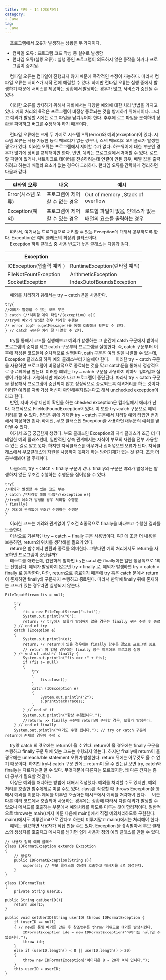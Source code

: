 ```yaml
---
title: 자바 - 14 (예외처리)
category:
- Java
tag:
- Java
---
```


&nbsp;&nbsp;&nbsp;&nbsp;프로그램에서 오류가 발생하는 상황은 두 가지이다.

 - 컴파일 오류 : 프로그램 코드 작성 중 실수로 발생함
 - 런타임 오류(실행 오류) : 실행 중인 프로그램이 의도하지 않은 동작을 하거나 프로그램이 중지됨.

&nbsp;&nbsp;&nbsp;&nbsp;컴파일 오류는 컴파일이 진행되지 않기 때문에 즉각적인 수정이 가능하다. 따라서 컴파일 오류는 서비스가 시작 전에 해결할 수 있다. 하지만 런타임 오류는 실행 중에서 발생하기 때문에 서비스를 제공하는 상황에서 발생하는 경우가 많고, 서비스가 중단될 수 있다.    

&nbsp;&nbsp;&nbsp;&nbsp;이러한 오류를 방지하기 위해서 자바에서는 다양한 예외에 대한 처리 방법을 가지고 있다. 예외 처리의 목적은 프로그램이 비정상 종료되는 것을 방지하기 위해서이다. 그리고 예외가 발생할 시에는 로그 파일을 남겨두어야 한다. 추후에 로그 파일을 분석하여 상황을 파악하고 버그를 수정해야 하기 때문이다.

&nbsp;&nbsp;&nbsp;&nbsp;런타임 오류에는 크게 두 가지로 시스템 오류(error)와 예외(exception)이 있다. 시스템 오류는 사용 가능한 동적 메모리가 없는 경우나, 스택 메모리의 오버플로가 발생한 경우가 있다. 이러한 오류는 프로그램에서 제어할 수가 없다. 하드웨어에 대한 부분인 경우가 많기에 장비를 교체해야만 한다. 
반면, 예외는 프로그램에서 제어할 수 있다. 로드할 파일이 없거나, 네트워크로 데이터를 전송하려는데 연결이 안된 경우, 배열 값을 출력하려고 하는데 배열의 요소가 없는 경우아 그러하다.
런타임 오류를 간략하게 정리하면 다음과 같다.



| 런타임 오류  | 내용 |예시 |
| -------- | -------- | -------- |
| Error(시스템 오류) | 프로그램이 제어할 수 없는 경우 |  Out of memory , Stack of overflow|  
|Exception(예외) |프로그램이 제어할 수 있는 경우 | 로드할 파일이 없음, 인덱스가 없는 배열의 요소를 출력하는 경우|

&nbsp;&nbsp;&nbsp;&nbsp;따라서, 여기서는 프로그램으로 처리할 수 있는 Exception에 대해서 공부하도록 한다.  Exception은 예외 클래스의 최상위 클래스이다.  
&nbsp;&nbsp;&nbsp;&nbsp;Exception 하위 클래스 중 사용 빈도가 높은 클래스는 다음과 같다.

| Exception |   |
|-----------|---|
|   IOException(입출력 예외 )        |   RuntimeException(런타임 예외) |
|   FileNotFountException  | ArithmeticException  |
|  SocketException  |  IndexOutofBoundsException  |

&nbsp;&nbsp;&nbsp;&nbsp;예외를 처리하기 위해서는 try ~ catch 문을 사용한다.

	try{
	//예외가 발생할 수 있는 코드 부분
	} catch (/*처리할 예외 타입*/(exception) e){
	//try에 예외가 발생할 경우 처리할 수행문
	// error log는 e.getMessage()를 통해 호출해서 확인할 수 있다.
	} // catch 구문은 여러 절 나열할 수 있다.

&nbsp;&nbsp;&nbsp;&nbsp;try를 통해서 코드를 실행해보고 예외가 발생하는 그 순간에 catch 구문에서 받아서 프로그램의 중지를 막고 catch 구문부터 프로그램을 실행한다. 즉, catch 구문부터 이후에 작성된 코드들이 순차적으로 실행된다. cath 구문은 여러 절을 나열할 수 있는데, Exception 클래스의 하위 예외 클래스부터 기술해야 한다. 
&nbsp;&nbsp;&nbsp;&nbsp;이러한 try ~ catch 구문을 사용하면 프로그램이 비정상적으로 종료되는 것을 막고 catch문을 통해서 정상적으로 종료되게끔 만든다. 이러한 예외는 try ~ catch 구문을 사용하지 않아도 컴파일과 실행이 가능하다. 가능하지만 에러가 나고 프로그램이 중단된다. 따라서 try ~ catch 구문을 활용해서 프로그램이 중단되지 않고 정상적으로 종료되도록 예외처리를 하는 것이다. 이러한 예외를 자바 가상 머신이 확인해주지 않는다고 해서 unchecked exception이라고 한다.   
&nbsp;&nbsp;&nbsp;&nbsp;반면, 자바 가상 머신이 확인을 하는 checked exception은 컴파일에서 에러가 난다. 대표적으로 FileNotFoundException이 있다. 이 또한 try~catch 구문으로 예외 처리를 할 수 있다. 문법은 위에 기재한 try ~ catch 구문에서 처리할 예외 타입만 변경해서 작성하면 된다. 하지만, 부모 클래스인 Exception을 사용하면 대부분의 예외를 받아낼 수 있다.    
&nbsp;&nbsp;&nbsp;&nbsp;여기서 조금 궁금한게 생겼다. 부모 클래스인 Exception의 자식 클래스가 조금 더 디테일한 예외 클래스인데, 일반적인 상속 관계에서는 자식이 부모의 자원을 전부 사용할 수 있는 걸로 알고 있다. 하지만 자식클래스를 아무거나 집어넣으면 오류가 난다. 자식클래스에서 부모클래스의 자원을 사용하지 못하게 하는 방어기재가 있는 것 같다. 조금 더 공부해봐야 할 주제이다.  

&nbsp;&nbsp;&nbsp;&nbsp;다음으로, try ~ catch ~ finally 구문이 있다. finally의 구문은 예외가 발생하든 발생하지 않든 무조건 수행하는 수행문을 집어넣을 수 있다.

	try{
	//예외가 발생할 수 있는 코드 부분
	} catch /*처리할 예외 타입*/(exception e){
	//try에 예외가 발생할 경우 처리할 수행문
	} finally{
	// 예외에 관계없이 무조건 수행하는 수행문
	}
	
&nbsp;&nbsp;&nbsp;&nbsp;이러한 코드는 예외와 관계없이 무조건 최종적으로 finally을 바라보고 수행한 결과를 도출한다.  
&nbsp;&nbsp;&nbsp;&nbsp;이상으로 기본적인 try ~ catch ~ finally 구문 사용법이다. 여기에 조금 더 내용을 보충하면, return의 위치를 생각해볼 필요가 있다.  
&nbsp;&nbsp;&nbsp;&nbsp;return은 함수에서 반환과 종료를 의미한다. 그렇다면 예외 처리에서도 return을 사용하면 프로그램이 중단될까?   
&nbsp;&nbsp;&nbsp;&nbsp;테스트를 해봤는데, 간단하게 말하면 try든 catch든 finally이든 일단 정상적으로 1회는 진행된다. 예외가 발생하지 않으면 try > finally 로, 예외가 발생하면 try > catch > finally 로 동작한다. 다만, return으로 종료되기 때문에 try 혹은 catch 문에서 return이 존재하면 finally의 구문까지 수행하고 종료된다. 따라서 만약에 finally 뒤에 존재하는 코드가 있는 경우라면 실행되지 않는다.   

	FileInputStream fis = null;

		try
		{
			fis = new FileInputStream("a.txt");
			System.out.println("0");
			return; // try에서 오류가 발생하지 않을 경우는 finally 구문 수행 후 종료
		} // end of try
		catch (Exception e)
		{
			System.out.println(e);
			return; // return이 있을 경우에는 finally 함수를 끝으로 프로그램 종료
			// return 이 없을 경우에는 finally 함수 이후에도 프로그램 실행
		} /* end of catch*/ finally {
			System.out.println("fis >>> :" + fis);
			if (fis != null)
			{
				try
				{
					fis.close();
				}
				catch (IOException e)
				{
					System.out.println("2");
					e.printStackTrace();
				}
			} // end of if
			System.out.println("항상 수행됩니다.");
			//return; >> finally 구문에 return이 존재할 경우, 오류가 발생한다.
		} // end of finally
		System.out.println("여기도 수행 됩니다."); // try or catch 구문에 return이 존재할 경우에 수행 x
		
&nbsp;&nbsp;&nbsp;&nbsp;try랑 catch 의 경우에는 return이 올 수 있다. return이 올 경우에는 finally 구문을 수행하고 finally 구문 뒤에 있는 코드는 수행되지 않는다. 하지만 finally에 return이 올 경우에는  unreachable statement 오류가 발생한다. return 뒤에는 아무것도 올 수 없기 때문이다. 하지만 try나 catch 구문 안에는 return이 올 수 있는걸 보면 try, catch와 finally는 다르다는걸 알 수 있다. 무엇때문에 다른지는 모르겠지만. 왜 다른 건지는 좀 더 공부가 필요할 것 같다.  
&nbsp;&nbsp;&nbsp;&nbsp;이상은 예외를 처리하는 방법에 대해서 작성했다. 예외를 처리할 수도 있지만, 예외 처리를 호출한 함수에게로 미룰 수도 있다. class를 작성할 때 throws Exception을 통해서 예외를 미룬다.  예외를 미루면 호출하는 메서드에서 예외를 처리해야 한다. 
&nbsp;&nbsp;&nbsp;&nbsp;이는 다른 여러 코드에서 호출되어 사용하는 경우에는 상황에 따라서 다른 예외가 발생할 수 있으니 메서드를 호출하는 부분에서 예외처리를 하도록 미루는 것이 합리적이다. 일반적으로 throws는 main()까지 미룬 다음에 main()에서 직접 예외처리하도록 구현한다. main()에서도 미루면 init으로 간다고 하는데 미루지말고 main()에서는 처리해야 한다.    
&nbsp;&nbsp;&nbsp;&nbsp;예외는 필요하면 사용자가 직접 만들 수도 있다. Exception 을 상속받아서  부모 클래스의 생성자롤 호출하고 메시지를 남기면 쉽게 사용자 정의 예외 클래스를 만들 수 있다.

	// 사용자 정의 예외 클래스 
	class IDFormatException extends Exception
	{
		// 생성자 
		public IDFormatException(String s){
			super(s); // 부모 클래스의 생성자 호출하고 메시지를 s로 생성한다.
		}
	}
	
	class IDFormatTest
	{
		private String userID;

	public String getUserID(){
		return userID;
	}

	public void setUserID(String userID) throws IDFormatException {
		if (userID == null)
		{ // new를 통해 예외를 만든 후 참조변수를 throw 키워드로 예외를 발생시킨다.
			IDFormatException ide = new IDFormatException("아이디는 null일 수 없습니다.");
			throw ide;
		}
		else if (userID.length() < 8 || userID.length() > 20)
		{
			throw new IDFormatException("아이디은 8 ~ 20자 이하 입니다.");
		}
		this.userID = userID;
	}
